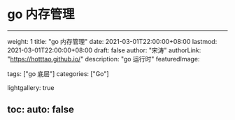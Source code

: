 # go 内存管理

---
weight: 1
title: "go 内存管理"
date: 2021-03-01T22:00:00+08:00
lastmod: 2021-03-01T22:00:00+08:00
draft: false
author: "宋涛"
authorLink: "https://hotttao.github.io/"
description: "go 运行时"
featuredImage: 

tags: ["go 底层"]
categories: ["Go"]

lightgallery: true

toc:
  auto: false
---

